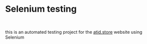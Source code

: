 # Selenium testing
</br>
<p>this is an automated testing project for the <a href="https://atid.store">atid.store</a> website using Selenium</p>
